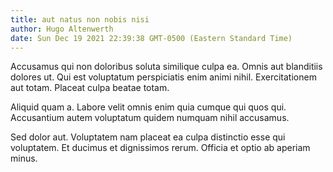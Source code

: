 ```yaml
---
title: aut natus non nobis nisi
author: Hugo Altenwerth
date: Sun Dec 19 2021 22:39:38 GMT-0500 (Eastern Standard Time)
---
```

Accusamus qui non doloribus soluta similique culpa ea. Omnis aut blanditiis dolores ut. Qui est voluptatum perspiciatis enim animi nihil. Exercitationem aut totam. Placeat culpa beatae totam.

 Aliquid quam a. Labore velit omnis enim quia cumque qui quos qui. Accusantium autem voluptatum quidem numquam nihil accusamus.

 Sed dolor aut. Voluptatem nam placeat ea culpa distinctio esse qui voluptatem. Et ducimus et dignissimos rerum. Officia et optio ab aperiam minus.